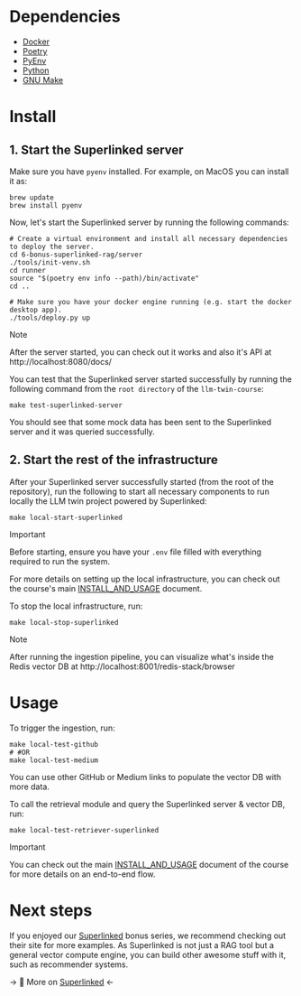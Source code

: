 # Dependencies

- [Docker](https://www.docker.com/)
- [Poetry](https://python-poetry.org/)
- [PyEnv](https://github.com/pyenv/pyenv)
- [Python](https://www.python.org/)
- [GNU Make](https://www.gnu.org/software/make/)

# Install

## 1. Start the Superlinked server

Make sure you have `pyenv` installed. For example, on MacOS you can install it as:
```shell
brew update
brew install pyenv
```

Now, let's start the Superlinked server by running the following commands:
```shell
# Create a virtual environment and install all necessary dependencies to deploy the server.
cd 6-bonus-superlinked-rag/server
./tools/init-venv.sh
cd runner
source "$(poetry env info --path)/bin/activate"
cd ..

# Make sure you have your docker engine running (e.g. start the docker desktop app).
./tools/deploy.py up
```

> [!NOTE]
> After the server started, you can check out it works and also it's API at http://localhost:8080/docs/

You can test that the Superlinked server started successfully by running the following command from the `root directory` of the `llm-twin-course`:
```
make test-superlinked-server
```
You should see that some mock data has been sent to the Superlinked server and it was queried successfully. 

## 2. Start the rest of the infrastructure

After your Superlinked server successfully started (from the root of the repository), run the following to start all necessary components to run locally the LLM twin project powered by Superlinked:
```shell
make local-start-superlinked
```

> [!IMPORTANT]
> Before starting, ensure you have your `.env` file filled with everything required to run the system. 
>
> For more details on setting up the local infrastructure, you can check out the course's main [INSTALL_AND_USAGE](https://github.com/decodingml/llm-twin-course/blob/main/INSTALL_AND_USAGE.md) document.

To stop the local infrastructure, run:
```shell
make local-stop-superlinked
```

> [!NOTE]
> After running the ingestion pipeline, you can visualize what's inside the Redis vector DB at http://localhost:8001/redis-stack/browser


# Usage

To trigger the ingestion, run:
```shell
make local-test-github
# #OR
make local-test-medium
```
You can use other GitHub or Medium links to populate the vector DB with more data.

To call the retrieval module and query the Superlinked server & vector DB, run:
```shell
make local-test-retriever-superlinked
```

> [!IMPORTANT]
> You can check out the main [INSTALL_AND_USAGE](https://github.com/decodingml/llm-twin-course/blob/main/INSTALL_AND_USAGE.md) document of the course for more details on an end-to-end flow.


# Next steps

If you enjoyed our [Superlinked](https://rebrand.ly/superlinked-github) bonus series, we recommend checking out their site for more examples. As Superlinked is not just a RAG tool but a general vector compute engine, you can build other awesome stuff with it, such as recommender systems. 

→ 🔗 More on [Superlinked](https://rebrand.ly/superlinked-github) ←
